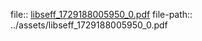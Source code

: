 file:: [libseff_1729188005950_0.pdf](../assets/libseff_1729188005950_0.pdf)
file-path:: ../assets/libseff_1729188005950_0.pdf
